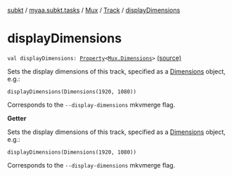 [subkt](../../../index.md) / [myaa.subkt.tasks](../../index.md) / [Mux](../index.md) / [Track](index.md) / [displayDimensions](./display-dimensions.md)

# displayDimensions

`val displayDimensions: `[`Property`](https://docs.gradle.org/current/javadoc/org/gradle/api/provider/Property.html)`<`[`Mux.Dimensions`](../-dimensions/index.md)`>` [(source)](https://github.com/Myaamori/SubKt/blob/master/src/main/kotlin/myaa/subkt/tasks/muxtask.kt#L250)

Sets the display dimensions of this track, specified as a [Dimensions](../-dimensions/index.md) object, e.g.:

```
displayDimensions(Dimensions(1920, 1080))
```

Corresponds to the `--display-dimensions` mkvmerge flag.

**Getter**

Sets the display dimensions of this track, specified as a [Dimensions](../-dimensions/index.md) object, e.g.:

```
displayDimensions(Dimensions(1920, 1080))
```

Corresponds to the `--display-dimensions` mkvmerge flag.

